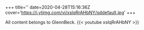 +++
title=''
date=2020-04-28T15:16:36Z
cover='https://i.ytimg.com/vi/xslqRrAHbNY/sddefault.jpg'
+++

All content belongs to GlennBeck.
{{< youtube xslqRrAHbNY >}}
